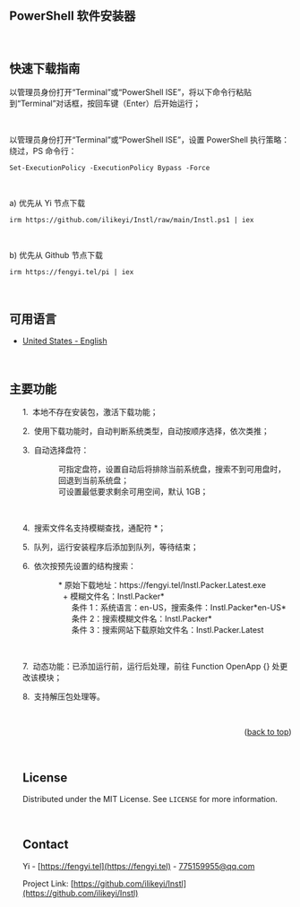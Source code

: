 <a name="readme-top"></a>
PowerShell 软件安装器
-

<br>

快速下载指南
-

以管理员身份打开“Terminal”或“PowerShell ISE”，将以下命令行粘贴到“Terminal”对话框，按回车键（Enter）后开始运行；

<br>

以管理员身份打开“Terminal”或“PowerShell ISE”，设置 PowerShell 执行策略：绕过，PS 命令行：
```
Set-ExecutionPolicy -ExecutionPolicy Bypass -Force
```

<br>

a) 优先从 Yi 节点下载
```
irm https://github.com/ilikeyi/Instl/raw/main/Instl.ps1 | iex
```

<br>

b) 优先从 Github 节点下载
```
irm https://fengyi.tel/pi | iex
```

<br>

可用语言
-

 * <a href="https://github.com/ilikeyi/Instl">United States - English</a>


<br>

主要功能
-

<ul>
<p>1.&nbsp;&nbsp;本地不存在安装包，激活下载功能；</p>
<p>2.&nbsp;&nbsp;使用下载功能时，自动判断系统类型，自动按顺序选择，依次类推；</p>
<p>3.&nbsp;&nbsp;自动选择盘符：</p>
<ul>
	<dl>
	   <dd>可指定盘符，设置自动后将排除当前系统盘，搜索不到可用盘时，回退到当前系统盘；</dd>
	   <dd>可设置最低要求剩余可用空间，默认 1GB；</dd>
	</dl>
</ul>

<br>

<p>4.&nbsp;&nbsp;搜索文件名支持模糊查找，通配符 *；</p>
<p>5.&nbsp;&nbsp;队列，运行安装程序后添加到队列，等待结束；</p>
<p>6.&nbsp;&nbsp;依次按预先设置的结构搜索：</p>
<ul>
	<dl>
	   <dd>* 原始下载地址：https://fengyi.tel/Instl.Packer.Latest.exe</dd>
	   <dd>&nbsp;&nbsp;+ 模糊文件名：Instl.Packer*</dd>
	   <dd>&nbsp;&nbsp;&nbsp;&nbsp;&nbsp;&nbsp;条件 1：系统语言：en-US，搜索条件：Instl.Packer*en-US*</dd>
	   <dd>&nbsp;&nbsp;&nbsp;&nbsp;&nbsp;&nbsp;条件 2：搜索模糊文件名：Instl.Packer*</dd>
	   <dd>&nbsp;&nbsp;&nbsp;&nbsp;&nbsp;&nbsp;条件 3：搜索网站下载原始文件名：Instl.Packer.Latest</dd>
	</dl>
</ul>

<br>

<p>7.&nbsp;&nbsp;动态功能：已添加运行前，运行后处理，前往 Function OpenApp {} 处更改该模块；</p>
<p>8.&nbsp;&nbsp;支持解压包处理等。</p>


<br>


<p align="right">(<a href="#readme-top">back to top</a>)</p>

<br>

## License

Distributed under the MIT License. See `LICENSE` for more information.

<br>

## Contact

Yi - [https://fengyi.tel](https://fengyi.tel) - 775159955@qq.com

Project Link: [https://github.com/ilikeyi/Instl](https://github.com/ilikeyi/Instl)
